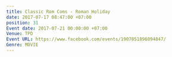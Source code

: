 ```yaml
---
title: Classic Rom Coms - Roman Holiday
date: 2017-07-17 08:47:00 +07:00
position: 31
Event date: 2017-07-21 00:00:00 +07:00
Venue: TPD
Event URL: https://www.facebook.com/events/1907851896094847/
Genre: MOVIE
---
```


